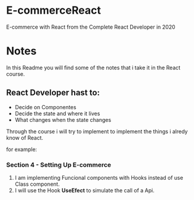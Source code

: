 # E-commerceReact

E-commerce with React from the Complete React Developer in 2020  

# **Notes**

In this Readme you will find some of the notes that i take it in the React course.


## React Developer hast to:

* Decide on Componentes
* Decide the state and where it lives 
* What changes when the state changes 

Through the course i will try to implement to implement the things i alredy know of React.

for example:

 ### Section 4 - Setting Up E-commerce

 1. I am implementing Funcional components  with Hooks instead of use Class component.
 2. I will use the Hook **UseEfect** to simulate the call of a Api.
    

